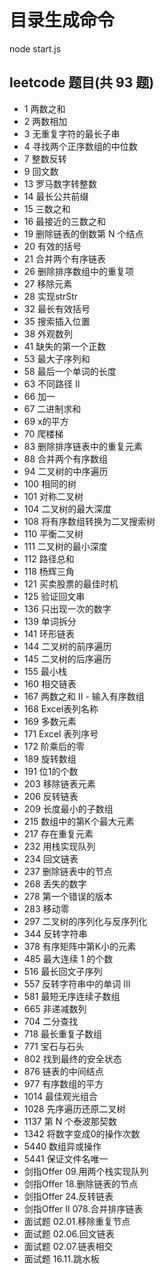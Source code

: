 # 目录生成命令
node start.js

## leetcode 题目(共 93 题)

- 1 两数之和
- 2 两数相加
- 3 无重复字符的最长子串
- 4 寻找两个正序数组的中位数
- 7 整数反转
- 9 回文数
- 13 罗马数字转整数
- 14 最长公共前缀
- 15 三数之和
- 16 最接近的三数之和
- 19 删除链表的倒数第 N 个结点
- 20 有效的括号
- 21 合并两个有序链表
- 26 删除排序数组中的重复项
- 27 移除元素
- 28 实现strStr
- 32 最长有效括号
- 35 搜索插入位置
- 38 外观数列
- 41 缺失的第一个正数
- 53 最大子序列和
- 58 最后一个单词的长度
- 63 不同路径 II
- 66 加一
- 67 二进制求和
- 69 x的平方
- 70 爬楼梯
- 83 删除排序链表中的重复元素
- 88 合并两个有序数组
- 94 二叉树的中序遍历
- 100 相同的树
- 101 对称二叉树
- 104 二叉树的最大深度
- 108 将有序数组转换为二叉搜索树
- 110 平衡二叉树
- 111 二叉树的最小深度
- 112 路径总和
- 118 杨辉三角
- 121 买卖股票的最佳时机
- 125 验证回文串
- 136 只出现一次的数字
- 139 单词拆分
- 141 环形链表
- 144 二叉树的前序遍历
- 145 二叉树的后序遍历
- 155 最小栈
- 160 相交链表
- 167 两数之和 II - 输入有序数组
- 168 Excel表列名称
- 169 多数元素
- 171 Excel 表列序号
- 172 阶乘后的零
- 189 旋转数组
- 191 位1的个数
- 203 移除链表元素
- 206 反转链表
- 209 长度最小的子数组
- 215 数组中的第K个最大元素
- 217 存在重复元素
- 232 用栈实现队列
- 234 回文链表
- 237 删除链表中的节点
- 268 丢失的数字
- 278 第一个错误的版本
- 283 移动零
- 297 二叉树的序列化与反序列化
- 344 反转字符串
- 378 有序矩阵中第K小的元素
- 485 最大连续 1 的个数
- 516 最长回文子序列
- 557 反转字符串中的单词 III
- 581 最短无序连续子数组
- 665 非递减数列
- 704 二分查找
- 718 最长重复子数组
- 771 宝石与石头
- 802 找到最终的安全状态
- 876 链表的中间结点
- 977 有序数组的平方
- 1014 最佳观光组合
- 1028 先序遍历还原二叉树
- 1137 第 N 个泰波那契数
- 1342 将数字变成0的操作次数
- 5440 数组异或操作
- 5441 保证文件名唯一
- 剑指Offer 09.用两个栈实现队列
- 剑指Offer 18.删除链表的节点
- 剑指Offer 24.反转链表
- 剑指Offer II 078.合并排序链表
- 面试题 02.01.移除重复节点
- 面试题 02.06.回文链表
- 面试题 02.07.链表相交
- 面试题 16.11.跳水板
